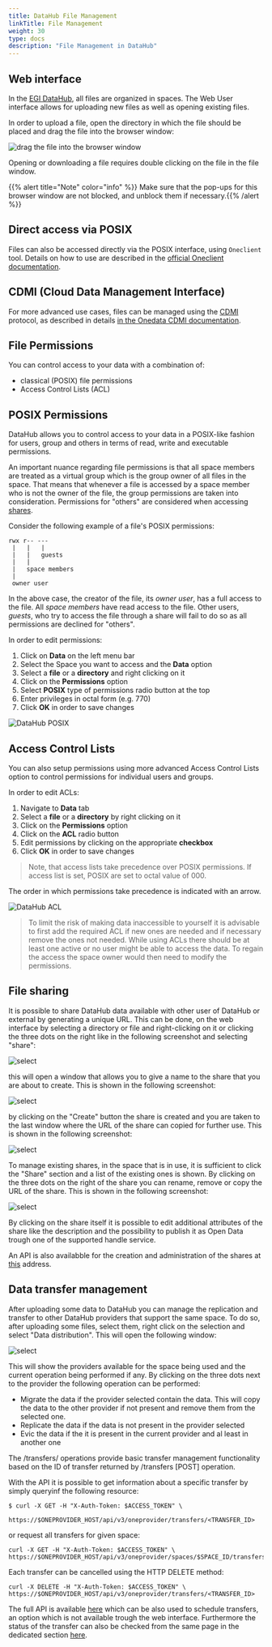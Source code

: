 ```yaml
---
title: DataHub File Management
linkTitle: File Management
weight: 30
type: docs
description: "File Management in DataHub"
---
```


## Web interface

In the [EGI DataHub](../), all files are organized in spaces. The Web User
interface allows for uploading new files as well as opening existing files.

In order to upload a file, open the directory in which the file should be placed
and drag the file into the browser window:

![drag the file into the browser window](datahub-drag-file.png)

Opening or downloading a file requires double clicking on the file in the file
window.

{{% alert title="Note" color="info" %}} Make sure that the pop-ups for this
browser window are not blocked, and unblock them if necessary.{{% /alert %}}

## Direct access via POSIX

Files can also be accessed directly via the POSIX interface, using `Oneclient`
tool. Details on how to use are described in the
[official Oneclient documentation](https://onedata.org/#/home/documentation/doc/using_onedata/oneclient.html).

## CDMI (Cloud Data Management Interface)

For more advanced use cases, files can be managed using the
[CDMI](http://www.snia.org/cdmi) protocol, as described in details
[in the Onedata CDMI documentation](https://onedata.org/#/home/documentation/doc/advanced/cdmi.html).

## File Permissions

You can control access to your data with a combination of:

- classical (POSIX) file permissions
- Access Control Lists (ACL)

## POSIX Permissions

DataHub allows you to control access to your data in a POSIX-like fashion for
users, group and others in terms of read, write and executable permissions.

An important nuance regarding file permissions is that all space members are
treated as a virtual group which is the group owner of all files in the space.
That means that whenever a file is accessed by a space member who is not the
owner of the file, the group permissions are taken into consideration.
Permissions for "others" are considered when accessing
[shares](https://onedata.org/#/home/documentation/doc/using_onedata/shares.html).

Consider the following example of a file's POSIX permissions:

```text
rwx r-- ---
 |   |   |
 |   |   guests
 |   |
 |   space members
 |
 owner user
```

In the above case, the creator of the file, its _owner user_, has a full access
to the file. All _space members_ have read access to the file. Other users,
_guests_, who try to access the file through a share will fail to do so as all
permissions are declined for "others".

In order to edit permissions:

1. Click on **Data** on the left menu bar
1. Select the Space you want to access and the **Data** option
1. Select a **file** or a **directory** and right clicking on it
1. Click on the **Permissions** option
1. Select **POSIX** type of permissions radio button at the top
1. Enter privileges in octal form (e.g. 770)
1. Click **OK** in order to save changes

![DataHub POSIX](datahub-posix.png)

## Access Control Lists

You can also setup permissions using more advanced Access Control Lists option
to control permissions for individual users and groups.

In order to edit ACLs:

1. Navigate to **Data** tab
1. Select a **file** or a **directory** by right clicking on it
1. Click on the **Permissions** option
1. Click on the **ACL** radio button
1. Edit permissions by clicking on the appropriate **checkbox**
1. Click **OK** in order to save changes

> Note, that access lists take precedence over POSIX permissions. If access list
> is set, POSIX are set to octal value of 000.

The order in which permissions take precedence is indicated with an arrow.

![DataHub ACL](datahub-acl.png)

> To limit the risk of making data inaccessible to yourself it is advisable to
> first add the required ACL if new ones are needed and if necessary remove the
> ones not needed. While using ACLs there should be at least one active or no
> user might be able to access the data. To regain the access the space owner
> would then need to modify the permissions.

## File sharing

It is possible to share DataHub data available with other user of DataHub or
external by generating a unique URL. This can be done, on the web interface by
selecting a directory or file and right-clicking on it or clicking the three
dots on the right like in the following screenshot and selecting "share":

![select](datahub-share-01.png)

this will open a window that allows you to give a name to the share that you are
about to create. This is shown in the following screenshot:

![select](datahub-share-02.png)

by clicking on the "Create" button the share is created and you are taken to the
last window where the URL of the share can copied for further use. This is shown
in the following screenshot:

![select](datahub-share-03.png)

To manage existing shares, in the space that is in use, it is sufficient to
click the "Share" section and a list of the existing ones is shown. By clicking
on the three dots on the right of the share you can rename, remove or copy the
URL of the share. This is shown in the following screenshot:

![select](datahub-share-04.png)

By clicking on the share itself it is possible to edit additional attributes of
the share like the description and the possibility to publish it as Open Data
trough one of the supported handle service.

An API is also availabble for the creation and administration of the shares at
[this](https://onedata.org/#/home/api/stable/onezone?anchor=tag/Share) address.

## Data transfer management

After uploading some data to DataHub you can manage the replication and transfer
to other DataHub providers that support the same space. To do so, after
uploading some files, select them, right click on the selection and select "Data
distribution". This will open the following window:

![select](datahub-transfer-01.png)

This will show the providers available for the space being used and the current
operation being performed if any. By clicking on the three dots next to the
provider the following operation can be performed:

- Migrate the data if the provider selected contain the data. This will copy the
  data to the other provider if not present and remove them from the selected
  one.
- Replicate the data if the data is not present in the provider selected
- Evic the data if the it is present in the current provider and al least in
  another one

The /transfers/ operations provide basic transfer management functionality based
on the ID of transfer returned by /transfers [POST] operation.

With the API it is possible to get information about a specific transfer by
simply queryinf the following resource:

```shell
$ curl -X GET -H "X-Auth-Token: $ACCESS_TOKEN" \
    https://$ONEPROVIDER_HOST/api/v3/oneprovider/transfers/<TRANSFER_ID>
```

or request all transfers for given space:

```shell
curl -X GET -H "X-Auth-Token: $ACCESS_TOKEN" \
https://$ONEPROVIDER_HOST/api/v3/oneprovider/spaces/$SPACE_ID/transfers
```

Each transfer can be cancelled using the HTTP DELETE method:

```shell
curl -X DELETE -H "X-Auth-Token: $ACCESS_TOKEN" \
https://$ONEPROVIDER_HOST/api/v3/oneprovider/transfers/<TRANSFER_ID>
```

The full API is available
[here](https://onedata.org/#/home/api/21.02.0-alpha28/oneprovider?anchor=section/Overview/API-structure)
which can be also used to schedule transfers, an option which is not available
trough the web interface. Furthermore the status of the transfer can also be
checked from the same page in the dedicated section
[here](https://onedata.org/#/home/api/21.02.0-alpha28/oneprovider?anchor=operation/get_transfer_status).

